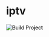 # iptv
 
![Build Project](https://github.com/slikasgiedrius/iptv/workflows/Build%20Project/badge.svg?branch=dev)

